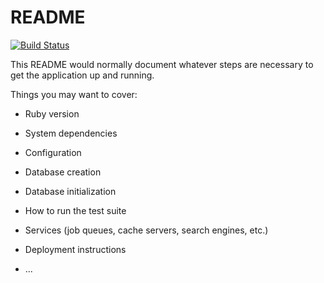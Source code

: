 # README

[![Build Status](https://travis-ci.org/cheesecomer/capibara-web.svg?branch=develop)](https://travis-ci.org/cheesecomer/capibara-web)

This README would normally document whatever steps are necessary to get the
application up and running.

Things you may want to cover:

* Ruby version

* System dependencies

* Configuration

* Database creation

* Database initialization

* How to run the test suite

* Services (job queues, cache servers, search engines, etc.)

* Deployment instructions

* ...
